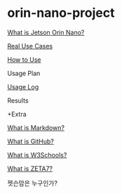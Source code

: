 # orin-nano-project

[What is Jetson Orin Nano?](What_is_Jetson_Orin_Nano.md)

[Real Use Cases](Real_Use_Cases.md)

[How to Use](How_to_Use.md)

Usage Plan

[Usage Log](사용기.md)

Results


+Extra

[What is Markdown?](https://github.com/nsdg08/orin-nano-project/blob/main/what-is-markdown.md)

[What is GitHub?](https://github.com/nsdg08/orin-nano-project/blob/main/what-is-github.md)

[What is W3Schools?](https://github.com/nsdg08/orin-nano-project/blob/main/what-is-w3schools.md)

[What is ZETA7?](https://github.com/nsdg08/orin-nano-project/new/main)

젯슨맘은 누구인가?
